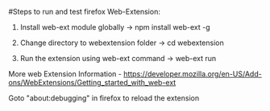 #Steps to run and test firefox Web-Extension:

1. Install web-ext module globally
-> npm install web-ext -g

2. Change directory to webextension folder
-> cd webextension


4. Run the extension using web-ext command
-> web-ext run

More web Extension Information - https://developer.mozilla.org/en-US/Add-ons/WebExtensions/Getting_started_with_web-ext

Goto "about:debugging" in firefox to reload the extension
